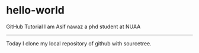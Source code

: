 # hello-world
GitHub Tutorial
I am Asif nawaz a phd student at NUAA

-------------------

Today I clone my local repository of github with sourcetree. 
